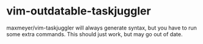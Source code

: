 vim-outdatable-taskjuggler
==========================

maxmeyer/vim-taskjuggler will always generate syntax, but you have to run some extra commands.  This should just work, but may go out of date.